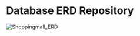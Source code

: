 # Database ERD Repository
![Shoppingmall_ERD](https://user-images.githubusercontent.com/122347045/230897540-1304a500-2a52-43ef-b311-c6430f59c536.png)
